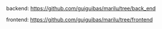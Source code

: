 backend: https://github.com/guiguibas/marilu/tree/back_end

frontend: https://github.com/guiguibas/marilu/tree/frontend
